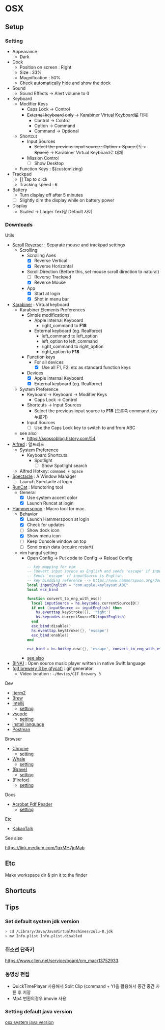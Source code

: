 # OSX

## Setup

### Setting

- Appearance
  - Dark
- Dock
  - Position on screen : Right
  - Size : 33%
  - Magnification : 50%
  - Check automatically hide and show the dock
- Sound
  - Sound Effects -> Alert volume to 0
- Keyboard
  - Modifier Keys
    - Caps Lock -> Control
    - ~~External keyboard only~~ -> Karabiner Virtual Keyboard로 대체
      - Control -> Control
      - Option -> Command
      - Command -> Optional
  - Shortcut
    - Input Sources
      - ~~Select the previous input source : Option + Space (⌥ + Space)~~ -> Karabiner Virtual Keyboard로 대체
    - Mission Control
      - [ ] Show Desktop
  - Function Keys : ${customizing}
- Trackpad
  - [] Tap to click
  - Tracking speed : 6
- Battery
  - Turn display off after 5 minutes
  - [ ] Slightly dim the display while on battery power
- Display
  - Scaled -> Larger Text랑 Default 사이

### Downloads

Utils

- [Scroll Reverser](https://pilotmoon.com/scrollreverser/) : Separate mouse and trackpad settings
  - Scrolling
    - Scrolling Axes
      - [X] Reverse Vertical
      - [X] Reverse Horizontal
    - Scroll Direction (Before this, set mouse scroll direction to natural)
      - [ ] Reverse Trackpad
      - [X] Reverse Mouse
    - App
      - [X] Start at login
      - [X] Shot in menu bar
- [Karabiner](https://karabiner-elements.pqrs.org/) : Virtual keyboard
  - Karabiner Elements Preferences
    - Simple modifications
      - Apple Internal Keyboard
        - right_command to **F18**
      - External keyboard (eg. Realforce)
        - left_command to left_option
        - left_option to left_command
        - right_command to right_option
        - right_option to **F18**
    - Function keys
      - For all devices
        - [X] Use all F1, F2, etc as standard function keys
    - Devices
      - [X] Apple Internal Keyboard
      - [X] External keyboard (eg. Realforce)
  - System Preference
    - Keyboard -> Keyboard -> Modifier Keys
      - Caps Lock -> Control
    - Shortcuts -> Input Sources
      - Select the previous input source to **F18** (오른쪽 command key 누르기)
    - Input Sources
      - [ ] Use the Caps Lock key to switch to and from ABC
  - see also
    - https://ssossoblog.tistory.com/54
- [Alfred](https://www.alfredapp.com) : 알프레드
  - System Preference
    - Keyboard Shortcuts
      - Spotlight
        - [ ] Show Spotlight search
  - Alfred Hotkey: `command + Space`
- [Spectacle](https://www.spectacleapp.com/) : A Window Manager
  - [ ] Launch Spectacle at login
- [RunCat](https://apps.apple.com/kr/app/runcat/id1429033973?mt=12) : Monotoring tool
  - General
    - [X] Use system accent color
    - [X] Launch Runcat at login
- [Hammerspoon](http://www.hammerspoon.org/) : Macro tool for mac.
  - Behavior
    - [X] Launch Hammerspoon at login
    - [X] Check for updates
    - [ ] Show dock icon
    - [X] Show menu icon
    - [ ] Keep Console window on top
    - [ ] Send crash data (require restart)
  - vim hangul setting
    - Open Config -> Put code to Config -> Reload Config
      ```lua
      -- key mapping for vim
      -- Convert input soruce as English and sends 'escape' if inputSource is not English.
      -- Sends 'escape' if inputSource is English.
      -- key bindding reference --> https://www.hammerspoon.org/docs/hs.hotkey.html
      local inputEnglish = "com.apple.keylayout.ABC"
      local esc_bind

      function convert_to_eng_with_esc()
        local inputSource = hs.keycodes.currentSourceID()
        if not (inputSource == inputEnglish) then
          hs.eventtap.keyStroke({}, 'right')
          hs.keycodes.currentSourceID(inputEnglish)
        end
        esc_bind:disable()
        hs.eventtap.keyStroke({}, 'escape')
        esc_bind:enable()
      end

      esc_bind = hs.hotkey.new({}, 'escape', convert_to_eng_with_esc):enable()
      ```
    - [see also](https://humblego.tistory.com/10)
- [(IINA)](https://iina.io/) : Open source music player written in native Swift language
- ([gif brewery 3 by gfycat)](https://apps.apple.com/kr/app/gif-brewery-3-by-gfycat/id1081413713?mt=12) : gif generator
  - Video location : `~/Movies/GIF Brewery 3`

Dev

- [Iterm2](https://iterm2.com)
- [Brew](https://brew.sh/index_ko)
- [Intellij](https://www.jetbrains.com/idea/download/#section=mac)
  - [setting](./intellij.md)
- [vscode](https://code.visualstudio.com/)
  - [setting](./vscode.md)
- [install language](./language-installation.md)
- [Postman](https://www.postman.com/downloads/)

Browser

- [Chrome](https://www.google.com/chrome/)
  - [setting](./chrome.md)
- [Whale](https://whale.naver.com/en/download/mac/)
  - [setting](./whale.md)
- [(Brave)](https://brave.com/?ref=xwv588)
  - [setting](./brave.md)
- [(Firefox)](https://www.mozilla.org/en-US/firefox/new/)
  - [setting](./firefox.md)

Docs

- [Acrobat Pdf Reader](https://get.adobe.com/reader/)
  - [setting](./pdf-reader.md)

Etc

- [KakaoTalk](https://www.kakaocorp.com/page/service/service/KakaoTalk?lang=ko)

See also

https://link.medium.com/1qxMH7jnMab

## Etc

Make workspace dir & pin it to the finder

## Shortcuts

## Tips

### Set default system jdk version

```sh
> cd /Library/Java/JavaVirtualMachines/zulu-8.jdk
> mv Info.plist Info.plist.disabled
```

### 취소선 단축키

https://www.clien.net/service/board/cm_mac/13752933

### 동영상 편집

- QuickTimePlayer 사용해서 Split Clip (command + Y)을 활용해서 중간 중간 자른 후 저장
- Mp4 변환의경우 imovie 사용

### Setting default java version

[osx system java version](https://stackoverflow.com/questions/21964709/how-to-set-or-change-the-default-java-jdk-version-on-os-x)
